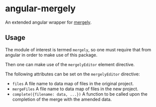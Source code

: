 angular-mergely
===============

An extended angular wrapper for [mergely](https://github.com/wickedest/Mergely).

Usage
-----

The module of interest is termed `mergely`, so one must require that from
angular in order to make use of this package.

Then one can make use of the `mergelyEditor` element directive.

The following attributes can be set on the `mergelyEditor` directive:

  * `files`
    A file name to data map of files in the original project.
  * `mergeFiles`
    A file name to data map of files in the new project.
  * `complete({filename: data, ...})`
    A function to be called upon the completion of the merge with the amended data.

